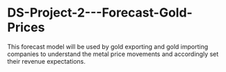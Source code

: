 # DS-Project-2---Forecast-Gold-Prices
This forecast model will be used by gold exporting and gold importing companies to understand the metal price movements and accordingly set their revenue expectations. 
